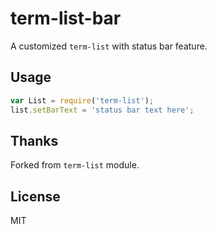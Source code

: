# term-list-bar

A customized `term-list` with status bar feature.

## Usage

```js
var List = require('term-list');
list.setBarText = 'status bar text here';
```

## Thanks

Forked from `term-list` module.

## License

MIT
